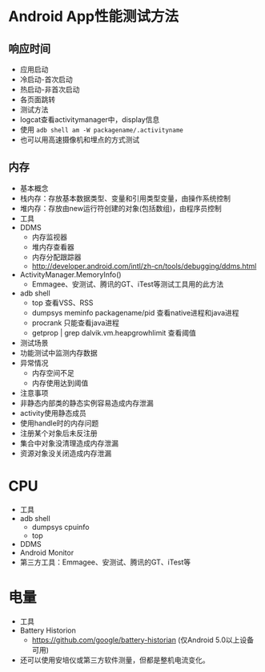 # Android App性能测试方法

## 响应时间
  * 应用启动
   * 冷启动-首次启动
   * 热启动-非首次启动
  * 各页面跳转
  * 测试方法
   * logcat查看activitymanager中，display信息
   * 使用 ```adb shell am -W packagename/.activityname```
   * 也可以用高速摄像机和埋点的方式测试

## 内存
  * 基本概念
   * 栈内存：存放基本数据类型、变量和引用类型变量，由操作系统控制
   * 堆内存：存放由new运行符创建的对象(包括数组)，由程序员控制
  * 工具
   * DDMS
     * 内存监视器
     * 堆内存查看器
     * 内存分配跟踪器
     * http://developer.android.com/intl/zh-cn/tools/debugging/ddms.html
   * ActivityManager.MemoryInfo()
     * Emmagee、安测试、腾讯的GT、iTest等测试工具用的此方法
   * adb shell
     * top  查看VSS、RSS
     * dumpsys meminfo packagename/pid  查看native进程和java进程
     * procrank  只能查看java进程
     * getprop | grep dalvik.vm.heapgrowhlimit  查看阈值
  * 测试场景
   * 功能测试中监测内存数据
   * 异常情况
     * 内存空间不足
     * 内存使用达到阈值
  * 注意事项
   * 非静态内部类的静态实例容易造成内存泄漏
   * activity使用静态成员
   * 使用handle时的内存问题
   * 注册某个对象后未反注册
   * 集合中对象没清理造成内存泄漏
   * 资源对象没关闭造成内存泄漏

# CPU
 * 工具
  * adb shell
    * dumpsys cpuinfo
    * top
  * DDMS
  * Android Monitor
  * 第三方工具：Emmagee、安测试、腾讯的GT、iTest等

# 电量
 * 工具
  * Battery Historion
    * https://github.com/google/battery-historian (仅Android 5.0以上设备可用)
  * 还可以使用安培仪或第三方软件测量，但都是整机电流变化。

